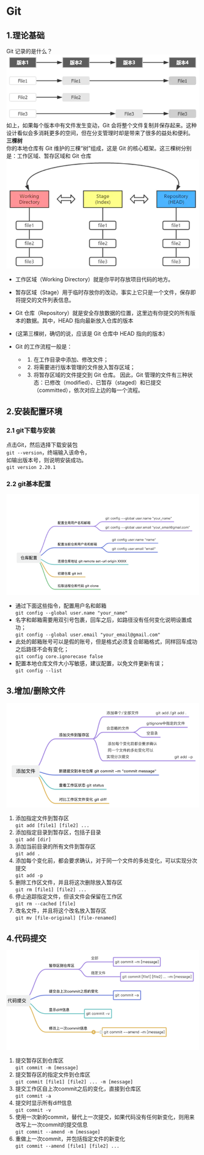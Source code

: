 # Git  
## 1.理论基础
Git 记录的是什么？  
![img.png](git-version-sketch-map.png)  
如上，如果每个版本中有文件发生变动，Git 会将整个文件复制并保存起来。这种设计看似会多消耗更多的空间，但在分支管理时却是带来了很多的益处和便利。  
**三棵树**  
你的本地仓库有 Git 维护的三棵“树”组成，这是 Git 的核心框架。这三棵树分别是：工作区域、暂存区域和 Git 仓库
![img.png](git-three-work-areas.png)  
+ 工作区域（Working Directory）就是你平时存放项目代码的地方。  
+ 暂存区域（Stage）用于临时存放你的改动，事实上它只是一个文件，保存即将提交的文件列表信息。  
+ Git 仓库（Repository）就是安全存放数据的位置，这里边有你提交的所有版本的数据。其中，HEAD 指向最新放入仓库的版本  
+ (这第三棵树，确切的说，应该是 Git 仓库中 HEAD 指向的版本）  

+  Git 的工作流程一般是：  
    + 1. 在工作目录中添加、修改文件；
     + 2. 将需要进行版本管理的文件放入暂存区域；
    + 3. 将暂存区域的文件提交到 Git 仓库。
   因此，Git 管理的文件有三种状态：已修改（modified）、已暂存（staged）和已提交（committed），依次对应上边的每一个流程。  

## 2.安装配置环境

### 2.1 git下载与安装
点击Git，然后选择下载安装包  
`git --version`，终端输入该命令，  
如输出版本号，则说明安装成功。  
`git version 2.20.1`
### 2.2 git基本配置
![img.png](git-config.png)  
+ 通过下面这些指令，配置用户名和邮箱  
`git config --global user.name "your_name"  `
+ 名字和邮箱需要用双引号包裹，回车之后，如路径没有任何变化说明设置成功；  
`git config --global user.email "your_email@gmail.com"  `
+ 此处的邮箱账号可以是假的账号，但是格式必须复合邮箱格式，同样回车成功之后路径不会有变化；  
`git config core.ignorecase false  `
+ 配置本地仓库文件大小写敏感，建议配置，以免文件更新有误；  
`git config --list  `
## 3.增加/删除文件  
![img.png](git-add-or-delete-profile.png)  
1. 添加指定文件到暂存区  
   `git add [file1] [file2] ...  `
2. 添加指定目录到暂存区，包括子目录  
   `git add [dir]  `
3. 添加当前目录的所有文件到暂存区  
   `git add .  `
4. 添加每个变化前，都会要求确认，对于同一个文件的多处变化，可以实现分次提交  
  ` git add -p  `  
5. 删除工作区文件，并且将这次删除放入暂存区  
  `git rm [file1] [file2] ...  `  
6. 停止追踪指定文件，但该文件会保留在工作区  
   `git rm --cached [file] `   
7. 改名文件，并且将这个改名放入暂存区  
   `git mv [file-original] [file-renamed] `
## 4.代码提交
![img.png](git-commit.png)  
1. 提交暂存区到仓库区  
   `git commit -m [message]`  
2. 提交暂存区的指定文件到仓库区  
  `git commit [file1] [file2] ... -m [message]`  
3. 提交工作区自上次commit之后的变化，直接到仓库区  
   `git commit -a`  
4. 提交时显示所有diff信息  
   `git commit -v`  
5. 使用一次新的commit，替代上一次提交，如果代码没有任何新变化，则用来改写上一次commit的提交信息  
   `git commit --amend -m [message]`
6. 重做上一次commit，并包括指定文件的新变化   
   `git commit --amend [file1] [file2] ...`  
